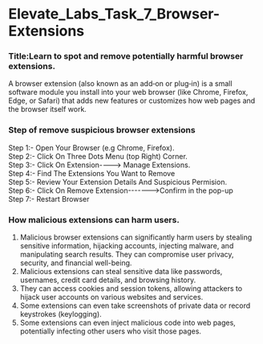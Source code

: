 # Elevate_Labs_Task_7_Browser-Extensions
### Title:Learn to spot and remove potentially harmful browser extensions.
A browser extension (also known as an add‑on or plug‑in) is a small software module you install into your web browser (like Chrome, Firefox, Edge, or Safari) that adds new features or customizes how web pages and the browser itself work.<br>
### Step of remove suspicious browser extensions<br>
Step 1:- Open Your Browser (e.g Chrome, Firefox).<br>
Step 2:- Click On Three Dots Menu (top Right) Corner.<br>
Step 3:- Click On Extension----> Manage Extensions.<br>
Step 4:- Find The Extensions You Want to Remove<br>
Step 5:- Review Your Extension Details And Suspicious Permision.<br>
Step 6:- Click On Remove Extension------->Confirm in the pop-up<br>
Step 7:- Restart Browser<br>
### How malicious extensions can harm users.
1. Malicious browser extensions can significantly harm users by stealing sensitive information, hijacking accounts, injecting malware, and manipulating search results. They can compromise user privacy, security, and financial well-being. <br>
2. Malicious extensions can steal sensitive data like passwords, usernames, credit card details, and browsing history. <br>
3. They can access cookies and session tokens, allowing attackers to hijack user accounts on various websites and services. <br>
4. Some extensions can even take screenshots of private data or record keystrokes (keylogging).<br>
5. Some extensions can even inject malicious code into web pages, potentially infecting other users who visit those pages. <br>
